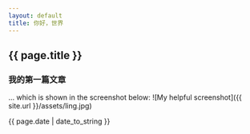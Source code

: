 ```yaml
---
layout: default
title: 你好，世界
---
```


## {{ page.title }}

### 我的第一篇文章


… which is shown in the screenshot below:
![My helpful screenshot]({{ site.url }}/assets/ling.jpg)

{{ page.date | date_to_string }}